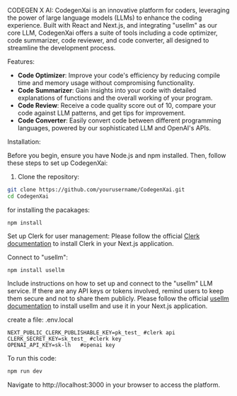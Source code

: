 CODEGEN X AI:
CodegenXai is an innovative platform for coders, leveraging the power of large language models (LLMs) to enhance the coding experience. Built with React and Next.js, and integrating "usellm" as our core LLM, 
CodegenXai offers a suite of tools including a code optimizer, code summarizer, code reviewer, and code converter, all designed to streamline the development process.

Features: 

- **Code Optimizer**: Improve your code's efficiency by reducing compile time and memory usage without compromising functionality.
- **Code Summarizer**: Gain insights into your code with detailed explanations of functions and the overall working of your program.
- **Code Review**: Receive a code quality score out of 10, compare your code against LLM patterns, and get tips for improvement.
- **Code Converter**: Easily convert code between different programming languages, powered by our sophisticated LLM and OpenAI's APIs.

Installation:

Before you begin, ensure you have Node.js and npm installed. Then, follow these steps to set up CodegenXai:

1. Clone the repository:

```bash
git clone https://github.com/yourusername/CodegenXai.git
cd CodegenXai
```
for installing the pacakages:
```
npm install
```
Set up Clerk for user management:
Please follow the official [Clerk documentation](https://clerk.dev/docs) to install Clerk in your Next.js application.

Connect to "usellm":
```
npm install usellm
```
Include instructions on how to set up and connect to the "usellm" LLM service. If there are any API keys or tokens involved, remind users to keep them secure and not to share them publicly.
Please follow the official [usellm documentation](https://usellm.org/docs) to install usellm and use it in your Next.js application.

create a file:
.env.local
```
NEXT_PUBLIC_CLERK_PUBLISHABLE_KEY=pk_test_ #clerk api
CLERK_SECRET_KEY=sk_test_ #clerk key
OPENAI_API_KEY=sk-lh   #openai key
```
To run this code:
```bash
npm run dev
```
Navigate to http://localhost:3000 in your browser to access the platform.
